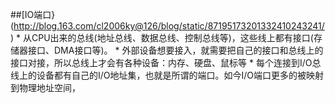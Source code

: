 ##[IO端口}(http://blog.163.com/cl2006ky@126/blog/static/87195173201332410243241/)
* 
从CPU出来的总线(地址总线、数据总线、控制总线等)，这些线上都有接口(存储器接口、DMA接口等)。
* 
外部设备想要接入，就需要把自己的接口和总线上的接口对接，所以总线上才会有各种设备：内存、硬盘、鼠标等
* 
每个连接到I/O总线上的设备都有自己的I/O地址集，也就是所谓的端口。如今I/O端口更多的被映射到物理地址空间，